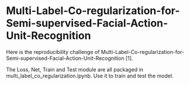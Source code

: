 # Multi-Label-Co-regularization-for-Semi-supervised-Facial-Action-Unit-Recognition

Here is the reproducibility challenge of Multi-Label-Co-regularization-for-Semi-supervised-Facial-Action-Unit-Recognition [1].

The Loss, Net, Train and Test module are all packaged in multi_label_co_regularization.ipynb. Use it to train and test the model.
